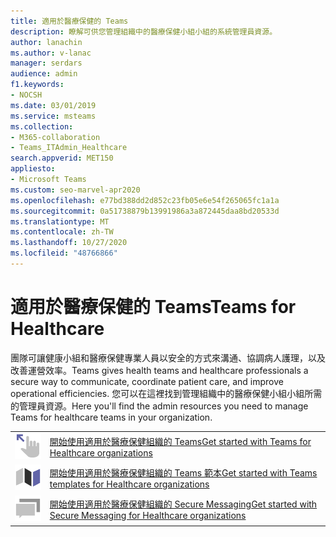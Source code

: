 ```yaml
---
title: 適用於醫療保健的 Teams
description: 瞭解可供您管理組織中的醫療保健小組小組的系統管理員資源。
author: lanachin
ms.author: v-lanac
manager: serdars
audience: admin
f1.keywords:
- NOCSH
ms.date: 03/01/2019
ms.service: msteams
ms.collection:
- M365-collaboration
- Teams_ITAdmin_Healthcare
search.appverid: MET150
appliesto:
- Microsoft Teams
ms.custom: seo-marvel-apr2020
ms.openlocfilehash: e77bd388dd2d852c23fb05e6e54f265065fc1a1a
ms.sourcegitcommit: 0a51738879b13991986a3a872445daa8bd20533d
ms.translationtype: MT
ms.contentlocale: zh-TW
ms.lasthandoff: 10/27/2020
ms.locfileid: "48766866"
---
```

# <a name="teams-for-healthcare"></a><span data-ttu-id="fefdb-103">適用於醫療保健的 Teams</span><span class="sxs-lookup"><span data-stu-id="fefdb-103">Teams for Healthcare</span></span>

<span data-ttu-id="fefdb-104">團隊可讓健康小組和醫療保健專業人員以安全的方式來溝通、協調病人護理，以及改善運營效率。</span><span class="sxs-lookup"><span data-stu-id="fefdb-104">Teams gives health teams and healthcare professionals a secure way to communicate, coordinate patient care, and improve operational efficiencies.</span></span> <span data-ttu-id="fefdb-105">您可以在這裡找到管理組織中的醫療保健小組小組所需的管理員資源。</span><span class="sxs-lookup"><span data-stu-id="fefdb-105">Here you'll find the admin resources you need to manage Teams for healthcare teams in your organization.</span></span>

|               |               |
| ------------- | ------------- |
| ![快速入門-團隊](../media/get-started-teams.svg)  |  [<span data-ttu-id="fefdb-107">開始使用適用於醫療保健組織的 Teams</span><span class="sxs-lookup"><span data-stu-id="fefdb-107">Get started with Teams for Healthcare organizations</span></span>](https://docs.microsoft.com/microsoftteams/expand-teams-across-your-org/healthcare/teams-in-hc) |
| ![逐步解說-地圖小組](../media/walkthrough-map-teams.svg) | [<span data-ttu-id="fefdb-109">開始使用適用於醫療保健組織的 Teams 範本</span><span class="sxs-lookup"><span data-stu-id="fefdb-109">Get started with Teams templates for Healthcare organizations</span></span>](https://docs.microsoft.com/microsoftteams/expand-teams-across-your-org/healthcare/healthcare-templates) |
| ![交流](../media/chat.svg)  |  [<span data-ttu-id="fefdb-111">開始使用適用於醫療保健組織的 Secure Messaging</span><span class="sxs-lookup"><span data-stu-id="fefdb-111">Get started with Secure Messaging for Healthcare organizations</span></span>](https://docs.microsoft.com/MicrosoftTeams/expand-teams-across-your-org/healthcare/messaging-policies-hc) |
